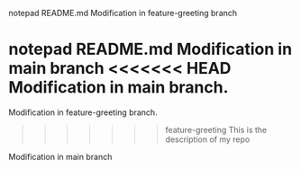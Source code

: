 notepad README.md
Modification in feature-greeting branch

notepad README.md
Modification in main branch
<<<<<<< HEAD
Modification in main branch.
=======
Modification in feature-greeting branch.
>>>>>>> feature-greeting
This is the description of my repo

Modification in main branch

